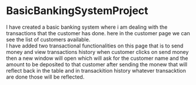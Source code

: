 # BasicBankingSystemProject
I have created a basic banking system where i am dealing with the transactions that the customer has done.
here in the customer page we can see the list of customers available.  
I have added two transactional functionalities on this page that is to send money and view  transactions history
when customer clicks on send money then a new window will open which will ask for the customer name and the amount to be deposited to that customer 
after sending the monew that will reflect back in the table 
and in transackition history whatever transacktion are done those will be reflected. 
